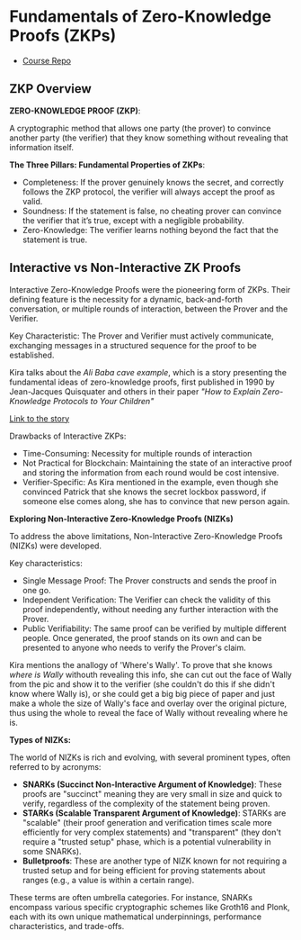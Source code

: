 # Fundamentals of Zero-Knowledge Proofs (ZKPs)

- [Course Repo](https://github.com/Cyfrin/zero-knowledge-fundamentals-cu)

## ZKP Overview

**ZERO-KNOWLEDGE PROOF (ZKP)**:

A cryptographic method that allows one party (the prover) to convince another party (the verifier) that they know something without revealing that information itself.

**The Three Pillars: Fundamental Properties of ZKPs**:

- Completeness: If the prover genuinely knows the secret, and correctly follows the ZKP protocol, the verifier will always accept the proof as valid.
- Soundness: If the statement is false, no cheating prover can convince the verifier that it’s true, except with a negligible probability.
- Zero-Knowledge: The verifier learns nothing beyond the fact that the statement is true.

## Interactive vs Non-Interactive ZK Proofs

Interactive Zero-Knowledge Proofs were the pioneering form of ZKPs. Their defining feature is the necessity for a dynamic, back-and-forth conversation, or multiple rounds of interaction, between the Prover and the Verifier.

Key Characteristic: The Prover and Verifier must actively communicate, exchanging messages in a structured sequence for the proof to be established.

Kira talks about the _Ali Baba cave example_, which is a story presenting the fundamental ideas of zero-knowledge proofs, first published in 1990 by Jean-Jacques Quisquater and others in their paper _"How to Explain Zero-Knowledge Protocols to Your Children"_

[Link to the story](https://pages.cs.wisc.edu/~mkowalcz/628.pdf)

Drawbacks of Interactive ZKPs:

- Time-Consuming: Necessity for multiple rounds of interaction
- Not Practical for Blockchain: Maintaining the state of an interactive proof and storing the information from each round would be cost intensive.
- Verifier-Specific: As Kira mentioned in the example, even though she convinced Patrick that she knows the secret lockbox password, if someone else comes along, she has to convince that new person again.

**Exploring Non-Interactive Zero-Knowledge Proofs (NIZKs)**

To address the above limitations, Non-Interactive Zero-Knowledge Proofs (NIZKs) were developed.

Key characteristics:

- Single Message Proof: The Prover constructs and sends the proof in one go.
- Independent Verification: The Verifier can check the validity of this proof independently, without needing any further interaction with the Prover.
- Public Verifiability: The same proof can be verified by multiple different people. Once generated, the proof stands on its own and can be presented to anyone who needs to verify the Prover's claim.

Kira mentions the anallogy of 'Where's Wally'. To prove that she knows _where is Wally_ withouth revealing this info, she can cut out the face of Wally from the pic and show it to the verifier (she couldn't do this if she didn't know where Wally is), or she could get a big big piece of paper and just make a whole the size of Wally's face and overlay over the original picture, thus using the whole to reveal the face of Wally without revealing where he is.

**Types of NIZKs:**

The world of NIZKs is rich and evolving, with several prominent types, often referred to by acronyms:

- **SNARKs (Succinct Non-Interactive Argument of Knowledge)**: These proofs are "succinct" meaning they are very small in size and quick to verify, regardless of the complexity of the statement being proven.
- **STARKs (Scalable Transparent Argument of Knowledge)**: STARKs are "scalable" (their proof generation and verification times scale more efficiently for very complex statements) and "transparent" (they don't require a "trusted setup" phase, which is a potential vulnerability in some SNARKs).
- **Bulletproofs**: These are another type of NIZK known for not requiring a trusted setup and for being efficient for proving statements about ranges (e.g., a value is within a certain range).

These terms are often umbrella categories. For instance, SNARKs encompass various specific cryptographic schemes like Groth16 and Plonk, each with its own unique mathematical underpinnings, performance characteristics, and trade-offs.
